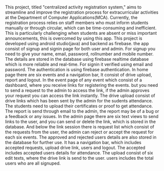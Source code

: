 This project, titled "centralized activity registration system," aims to streamline and improve the registration process for extracurricular activities at the Department of Computer Applications(MCA). Currently, the registration process relies on staff members who must inform students manually or through circular, which can be time-consuming and inefficient. This is particularly challenging when students are absent or miss important announcements, this is overcomed by using this app. This project is developed using android studio(java) and backend as firebase. the app consist of signup and signin page for both user and admin. For signup you need to give your name, email, password, rollnumber and mobile number. The details are stored in the database using firebase realtime database which is more reliable and real-time. For signin it verified using email and password. The authentication is using firebase authentication. In home page there are six events and a navigation bar, It consist of drive upload, report and logout. In the event page of any event which consist of a dashboard, where you receive links for registering the events. but you need to send a request to the admin to access the link, if the admin approves your request you can access the link instantly. The drive upload consist of drive links which has been sent by the admin for the sudents attendance. The students need to upload their certificates or proof to get attendance. The report is send through email to the admin, the report may be of a bug or a feedback or any issues. In the admin page there are six text views to send links to the user, and you can send or delete the link, which is stored in the database. And below the link session there is request list which consist of the requests from the user, the admin can reject or accept the request for each six events. The approved and rejected users details are also stored in the database for further use. It has a navigation bar, which includes accepted requests, upload drive link, users and logout. The accepted includes accepted users details for attendance. The upload consist of six edit texts, where the drive link is send to the user. users includes the total users who are all signuped.
